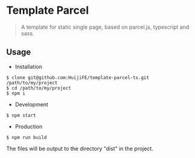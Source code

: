 # Template Parcel

> A template for static single page, based on parcel.js, typescript and sass.

## Usage

* Installation

```
$ clone git@github.com:HuijiFE/template-parcel-ts.git /path/to/my/project
$ cd /path/to/my/project
$ npm i
```

* Development

```
$ npm start
```

* Production

```
$ npm run build
```

The files will be output to the directory "dist" in the project.
